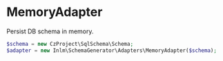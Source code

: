 
# MemoryAdapter

Persist DB schema in memory.

```php
$schema = new CzProject\SqlSchema\Schema;
$adapter = new Inlm\SchemaGenerator\Adapters\MemoryAdapter($schema);
```
